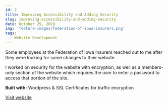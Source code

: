 ```yaml
---
id: 2
title: Improving Accessibility and Adding Security
slug: improving-accessibility-and-adding-security
date: October 29, 2019
img: 'feature-images/federation-of-iowa-insurers.png'
tags:
  - Website Development
---
```


Some employees at the Federation of Iowa Insurers reached out to me after they were looking for some changes to their website.

<!--more-->

I worked on security for the website with encryption, as well as a members-only section of the website which requires the user to enter a password to access that portion of the site.

**Built with:** Wordpress & SSL Certificates for traffic encryption

[Visit website](http://federationofiowainsurers.com)